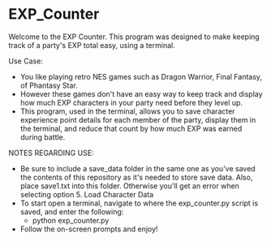 # EXP_Counter
Welcome to the EXP Counter.
This program was designed to make keeping track of a party's EXP total
easy, using a terminal.

Use Case:
- You like playing retro NES games such as Dragon Warrior, Final Fantasy, of Phantasy Star.
- However these games don't have an easy way to keep track and display how much EXP
characters in your party need before they level up.
- This program, used in the terminal, allows you to save character experience point
details for each member of the party, display them in the terminal, and reduce that count
by how much EXP was earned during battle.

NOTES REGARDING USE:
- Be sure to include a save_data folder in the same one as you've saved the contents of this
repository as it's needed to store save data. Also, place save1.txt into this folder. Otherwise
you'll get an error when selecting option 5. Load Character Data
- To start open a terminal, navigate to where the exp_counter.py script is saved, and enter the
following:
  - python exp_counter.py
- Follow the on-screen prompts and enjoy!
